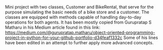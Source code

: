 Mini project with two classes, Customer and BikeRental, that serve for the purpose simulating the basic needs of a bike store and a customer. The classes are equipped with methods capable of handling day-to-day operations for both agents. It has been mostly copied from Gurupratap S Matharu in his Medium article found in this link:
https://medium.com/@gurupratap.matharu/object-oriented-programming-project-in-python-for-your-github-portfolio-d34feaf1332c
Some of his lines have been edited in an attempt to further apply more advanced concepts.
